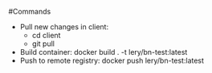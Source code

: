 #Commands
- Pull new changes in client: 
  - cd client
  - git pull
- Build container: docker build . -t lery/bn-test:latest
- Push to remote registry: docker push lery/bn-test:latest